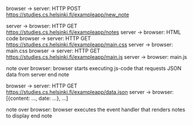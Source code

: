 browser -> server: HTTP POST https://studies.cs.helsinki.fi/exampleapp/new_note

server -> browser: HTTP GET https://studies.cs.helsinki.fi/exampleapp/notes
server -> browser: HTML code
browser -> server: HTTP GET https://studies.cs.helsinki.fi/exampleapp/main.css
server -> browser: main.css
browser -> server: HTTP GET https://studies.cs.helsinki.fi/exampleapp/main.js
server -> browser: main.js

note over browser:
browser starts executing js-code
that requests JSON data from server
end note

browser -> server: HTTP GET https://studies.cs.helsinki.fi/exampleapp/data.json
server -> browser: [{content: ..., date: ...}, ...]

note over browser:
browser executes the event handler
that renders notes to display
end note
